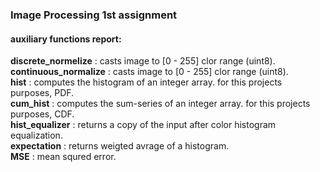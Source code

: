 ### Image Processing 1st assignment

#### auxiliary functions report:

__discrete_normelize__ : casts image to [0 - 255] clor range (uint8).<br>
__continuous_normalize__ : casts image to [0 - 255] clor range (uint8).<br>
__hist__ : computes the histogram of an integer array. for this projects purposes, PDF.<br>
__cum_hist__ : computes the sum-series of an integer array. for this projects purposes, CDF.<br>
__hist_equalizer__ : returns a copy of the input after color histogram equalization.<br>
__expectation__ : returns weigted avrage of a histogram.<br>
__MSE__ : mean squred error.<br>
